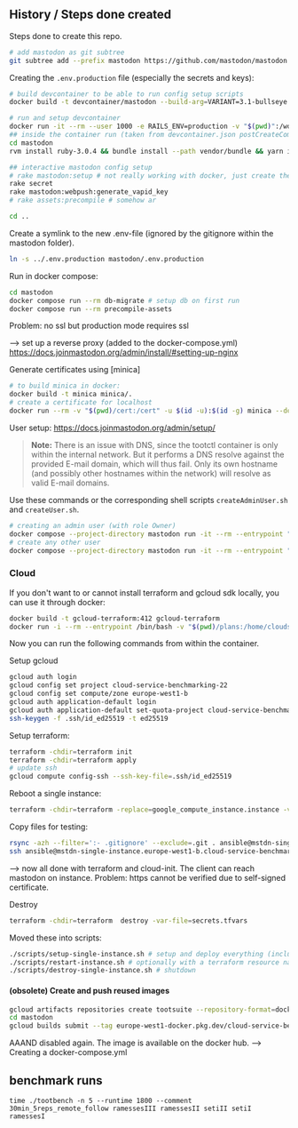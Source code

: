 ## History / Steps done created

Steps done to create this repo.

```sh
# add mastodon as git subtree
git subtree add --prefix mastodon https://github.com/mastodon/mastodon.git v4.0.2 --squash
```

Creating the `.env.production` file (especially the secrets and keys):

```sh
# build devcontainer to be able to run config setup scripts
docker build -t devcontainer/mastodon --build-arg=VARIANT=3.1-bullseye --build-arg=NODE_VERSION=14 .mastodon/devcontainer/
```

```sh
# run and setup devcontainer
docker run -it --rm --user 1000 -e RAILS_ENV=production -v "$(pwd)":/workspaces/mastodon --workdir=/workspaces/mastodon devcontainer/mastodon /bin/bash
## inside the container run (taken from devcontainer.json postCreateCommand - a bit bloated, but it works)
cd mastodon
rvm install ruby-3.0.4 && bundle install --path vendor/bundle && yarn install && gem install rake

## interactive mastodon config setup
# rake mastodon:setup # not really working with docker, just create the file by hand and add the secrets manually
rake secret
rake mastodon:webpush:generate_vapid_key
# rake assets:precompile # somehow ar

cd ..
```

Create a symlink to the new .env-file (ignored by the gitignore within the mastodon folder).

```sh
ln -s ../.env.production mastodon/.env.production
```

Run in docker compose:

```sh
cd mastodon
docker compose run --rm db-migrate # setup db on first run
docker compose run --rm precompile-assets
```

Problem: no ssl but production mode requires ssl

--> set up a reverse proxy (added to the docker-compose.yml) https://docs.joinmastodon.org/admin/install/#setting-up-nginx

Generate certificates using [minica]

```sh
# to build minica in docker:
docker build -t minica minica/.
# create a certificate for localhost
docker run --rm -v "$(pwd)/cert:/cert" -u $(id -u):$(id -g) minica --domains localhost
```

User setup: https://docs.joinmastodon.org/admin/setup/

> **Note:** There is an issue with DNS, since the tootctl container is only within the internal network.
> But it performs a DNS resolve against the provided E-mail domain, which will thus fail.
> Only its own hostname (and possibly other hostnames within the network) will resolve as valid E-mail domains.

Use these commands or the corresponding shell scripts `createAdminUser.sh` and `createUser.sh`.

```sh
# creating an admin user (with role Owner)
docker compose --project-directory mastodon run -it --rm --entrypoint "bash -c" tootctl 'tootctl accounts create toor --email root@$(hostname) --confirmed --role Owner'
# create any other user
docker compose --project-directory mastodon run -it --rm --entrypoint "bash -c" tootctl "tootctl accounts create user01 --email user01@\$(hostname) --confirmed"
```

### Cloud

If you don't want to or cannot install terraform and gcloud sdk locally, you can use it through docker:

```sh
docker build -t gcloud-terraform:412 gcloud-terraform
docker run -i --rm --entrypoint /bin/bash -v "$(pwd)/plans:/home/cloudsdk/plans" -v gcloud-config-personal:/home/cloudsdk/.config -v gcloud-config-root:/root/.config --name gcloud-terraform -w /home/cloudsdk/plans gcloud-terraform:412
```

Now you can run the following commands from within the container.

Setup gcloud

```sh
gcloud auth login
gcloud config set project cloud-service-benchmarking-22
gcloud config set compute/zone europe-west1-b
gcloud auth application-default login
gcloud auth application-default set-quota-project cloud-service-benchmarking-22
ssh-keygen -f .ssh/id_ed25519 -t ed25519
```

Setup terraform:

```sh
terraform -chdir=terraform init
terraform -chdir=terraform apply
# update ssh 
gcloud compute config-ssh --ssh-key-file=.ssh/id_ed25519
```

Reboot a single instance:

```sh
terraform -chdir=terraform -replace=google_compute_instance.instance -var-file="secrets.tfvars"
```

Copy files for testing:

```sh
rsync -azh --filter=':- .gitignore' --exclude=.git . ansible@mstdn-single-instance.europe-west1-b.cloud-service-benchmarking-22:project
ssh ansible@mstdn-single-instance.europe-west1-b.cloud-service-benchmarking-22
```

--> now all done with terraform and cloud-init. The client can reach mastodon on instance.
Problem: https cannot be verified due to self-signed certificate.

Destroy

```sh
terraform -chdir=terraform  destroy -var-file=secrets.tfvars
```

Moved these into scripts:

```sh
./scripts/setup-single-instance.sh # setup and deploy everything (including certs)
./scripts/restart-instance.sh # optionally with a terraform resource name to be restarted (default: "instance client")
./scripts/destroy-single-instance.sh # shutdown
```

#### (obsolete) Create and push reused images

```sh
gcloud artifacts repositories create tootsuite --repository-format=docker --location europe-west1
cd mastodon
gcloud builds submit --tag europe-west1-docker.pkg.dev/cloud-service-benchmarking-22/tootsuite/mastodon
```

AAAND disabled again. The image is available on the docker hub. --> Creating a docker-compose.yml


## benchmark runs

```shell
time ./tootbench -n 5 --runtime 1800 --comment 30min_5reps_remote_follow ramessesIII ramessesII setiII setiI ramessesI
```
